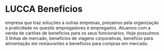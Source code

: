# LUCCA Beneficios
 empresa que traz soluções a outras empresas, prezamos pela organização e praticidade no quesito empregadores e empregados.  Atuamos com a venda de cartões de benefícios para os seus funcionários. Hoje possuímos 3 linhas de mercado, benefícios de viagens corporativas, benefício para alimentação em restaurantes e benefícios para compras em mercado.
